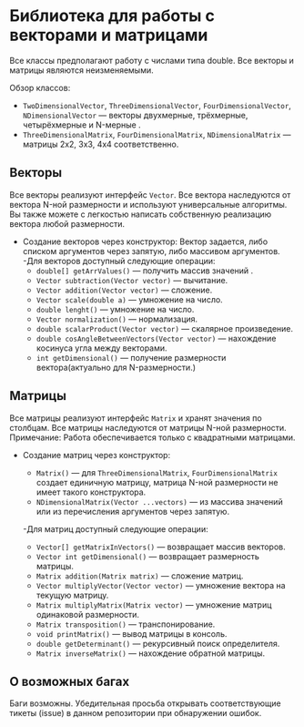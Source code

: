 # Библиотека для работы с векторами и матрицами
Все классы предполагают работу с числами типа double.
Все векторы и матрицы являются неизменяемыми.

Обзор классов:
- `TwoDimensionalVector`, `ThreeDimensionalVector`, `FourDimensionalVector`, `NDimensionalVector` — векторы двухмерные, трёхмерные, четырёхмерные и N-мерные .
- `ThreeDimensionalMatrix`, `FourDimensionalMatrix`, `NDimensionalMatrix` — матрицы 2x2, 3x3, 4x4 соответственно.

## Векторы
Все векторы реализуют интерфейс `Vector`.
Все вектора наследуются от вектора N-ной размерности и используют универсальные алгоритмы. Вы также можете с легкостью написать собственную реализацию вектора любой размерности.
- Создание векторов через конструктор: Вектор задается, либо списком аргументов через запятую, либо массивом аргументов.
-Для векторов доступный следующие операции:
  - `double[] getArrValues()` — получить массив значений .
  - `Vector subtraction(Vector vector)` — вычитание.
  - `Vector addition(Vector vector)` — сложение.
  - `Vector scale(double a)` — умножение на число.
  - `double lenght()` — умножение на число.
  - `Vector normalization()` — нормализация.
  - `double scalarProduct(Vector vector)` — скалярное произведение.
  - `double cosAngleBetweenVectors(Vector vector)` — нахождение косинуса угла между векторами.
  - `int getDimensional()` — получение размерности вектора(актуально для N-размерности.)


## Матрицы
Все матрицы реализуют интерфейс `Matrix` и хранят значения по столбцам. Все матрицы наследуются от матрицы N-ной размерности. 
Примечание: Работа обеспечивается только с квадратными матрицами. 
- Создание матриц через конструктор:
  - `Matrix()` — для `ThreeDimensionalMatrix`, `FourDimensionalMatrix` создает единичную матрицу, матрица N-ной размерности не имеет такого конструктора.
  - `NDimensionalMatrix(Vector ...vectors)` — из массива значений или из перечисления аргументов через запятую.

  -Для матриц доступный следующие операции:
  - `Vector[] getMatrixInVectors()` — возвращает массив векторов.
  - `Vector int getDimensional()` — возвращает размерность матрицы.
  - `Matrix addition(Matrix matrix)` — сложение матриц.
  - `Vector multiplyVector(Vector vector)` — умножение вектора на текущую матрицу.
  - `Matrix multiplyMatrix(Matrix vector)` — умножение матриц одинаковой размерности.
  - `Matrix transposition()` — транспонирование.
  - `void printMatrix()` — вывод матрицы в консоль.
  - `double getDeterminant()` — рекурсивный поиск определителя.
   - `Matrix inverseMatrix()` — нахождение обратной матрицы.

## О возможных багах
Баги возможны. 
Убедительная просьба открывать соответствующие тикеты (issue) в данном репозитории при обнаружении ошибок.

